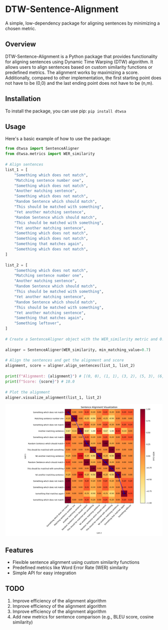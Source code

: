 # DTW-Sentence-Alignment

A simple, low-dependency package for aligning sentences by minimizing a chosen metric.

## Overview

DTW-Sentence-Alignment is a Python package that provides functionality for aligning sentences using Dynamic Time Warping (DTW) algorithm. It allows users to align sentences based on custom similarity functions or predefined metrics. The alignment works by maximizing a score. Additionally, compared to other implementation, the first starting point does not have to be (0,0) and the last ending point does not have to be (n,m).

## Installation

To install the package, you can use pip:
`pip install dtwsa`

## Usage

Here's a basic example of how to use the package:

```python
from dtwsa import SentenceAligner
from dtwsa.metrics import WER_similarity

# Align sentences
list_1 = [
    "Something which does not match",
    "Matching sentence number one",
    "Something which does not match",
    "Another matching sentence",
    "Something which does not match",
    "Random Sentence which should match",
    "This should be matched with something",
    "Yet another matching sentence",
    "Random Sentence which should match",
    "This should be matched with something",
    "Yet another matching sentence",
    "Something which does not match",
    "Something which does not match",
    "Something that matches again",
    "Something which does not match",
]

list_2 = [
    "Something which does not match",
    "Matching sentence number one",
    "Another matching sentence",
    "Random Sentence which should match",
    "This should be matched with something",
    "Yet another matching sentence",
    "Random Sentence which should match",
    "This should be matched with something",
    "Yet another matching sentence",
    "Something that matches again",
    "Something leftover",
]

# Create a SentenceAligner object with the WER_similarity metric and 0.7 as the minimum matching value

alinger = SentenceAligner(WER_similarity, min_matching_value=0.7)

# Align the sentences and get the alignment and score
alignment, score = aligner.align_sentences(list_1, list_2)

print(f"Alignment: {alignment}") # [(0, 0), (1, 1), (3, 2), (5, 3), (6, 4), (7, 5), (8, 6), (9, 7), (10, 8), (13, 9)]
print(f"Score: {score}") # 10.0

# Plot the alignment
aligner.visualize_alignment(list_1, list_2)
```
![Visuaization of the alignment](./example.png)

## Features
- Flexible sentence alignment using custom similarity functions
- Predefined metrics like Word Error Rate (WER) similarity
- Simple API for easy integration


## TODO
1. Improve efficiency of the alignment algorithm
2. Improve efficiency of the alignment algorithm
3. Improve efficiency of the alignment algorithm
2. Add new metrics for sentence comparison (e.g., BLEU score, cosine similarity)